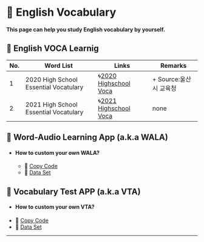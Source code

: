 # 🌿 English Vocabulary

#### This page can help you study English vocabulary by yourself.

## 🌱 English VOCA Learnig

|No.|Word List|Links|Remarks|
|-----------|-----------|-----------|-----------|
|1|2020 High School Essential Vocatulary|🌀[2020 Highschool Voca](https://github.com/jmyoon7442/English-Vocabulary/blob/main/2020%20VOCA/Readme.md)|+ Source:울산시 교육청|
|2|2021 High School Essential Vocatulary|🌀[2021 Highschool Voca](https://github.com/jmyoon7442/English-Vocabulary/blob/main/2020%20VOCA/Readme.md)|none|


## 🌼 Word-Audio Learning App (a.k.a WALA)
+ #### How to custom your own WALA?
  + 📎 [Copy Code](https://github.com/jmyoon7442/English-Vocabulary/blob/main/WALA/Word_Audio_Learning_App(Demo).ipynb)
  + 📎 [Data Set](https://github.com/jmyoon7442/English-Vocabulary/blob/main/2020%20VOCA/Data/Readme.md)


## 🌼 Vocabulary Test APP (a.k.a VTA)
+ #### How to custom your own VTA?
 + 📎 [Copy Code](https://github.com/jmyoon7442/English-Vocabulary/blob/main/VTA/VOCA_TEST_APP(Demo).ipynb)
 + 📎 [Data Set](https://github.com/jmyoon7442/English-Vocabulary/blob/main/2020%20VOCA/Data/Readme.md)


---
